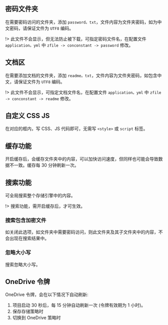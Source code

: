 ## 密码文件夹

在需要密码访问的文件夹，添加 `password。txt`，文件内容为文件夹密码，如为中文密码，请保证文件为 `UTF8` 编码。

!> 此文件不会显示，但无法防止被下载，可指定密码文件名，在配置文件 `application。yml` 中 `zfile -> conconstant -> password` 修改。

## 文档区

在需要添加文档的文件夹，添加 `readme。txt`，文件内容为文件夹密码，如包含中文，请保证文件为 `UTF8` 编码。

!> 此文件不会显示，可指定文档文件名，在配置文件 `application。yml` 中 `zfile -> conconstant -> readme` 修改。

## 自定义 CSS JS

在对应的框内，写 CSS、JS 代码即可，无需写 `<style>` 或 `script` 标签。

## 缓存功能

开启缓存后，会缓存文件夹中的内容，可以加快访问速度，但同样也可能会导致数据不一致。缓存每 30 分钟刷新一次。

## 搜索功能

可全局搜索整个存储引擎中的内容。

!> 搜索功能，需开启缓存后，才可生效。

### 搜索包含加密文件

如关闭此选项，如文件夹中需要密码访问，则此文件夹及其子文件夹中的内容，不会出现在搜索结果中。

### 忽略大小写

搜索忽略大小写。

## OneDrive 令牌

OneDrive 令牌，会在以下情况下自动刷新:

1. 项目启动 30 秒后，每 15 分钟自动刷新一次 (令牌有效期为 1 小时)。
2. 保存存储策略时
3. 切换到 OneDrive 策略时